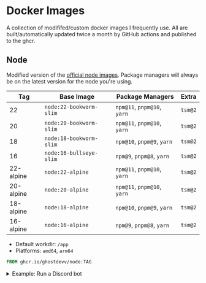 # Docker Images

A collection of modififed/custom docker images I frequently use. All are built/automatically updated twice a month by GitHub actions and published to the ghcr.

## Node

Modified version of the [official node images](https://hub.docker.com/_/node). Package managers will always be on the latest version for the node you're using.

| Tag       | Base Image              | Package Managers            | Extra   |
| --------- | ----------------------- | --------------------------- | ------- |
| 22        | `node:22-bookworm-slim` | `npm@11`, `pnpm@10`, `yarn` | `tsm@2` |
| 20        | `node:20-bookworm-slim` | `npm@11`, `pnpm@10`, `yarn` | `tsm@2` |
| 18        | `node:18-bookworm-slim` | `npm@10`, `pnpm@9`, `yarn`  | `tsm@2` |
| 16        | `node:16-bullseye-slim` | `npm@9`, `pnpm@8`, `yarn`   | `tsm@2` |
| 22-alpine | `node:22-alpine`        | `npm@11`, `pnpm@10`, `yarn` | `tsm@2` |
| 20-alpine | `node:20-alpine`        | `npm@11`, `pnpm@10`, `yarn` | `tsm@2` |
| 18-alpine | `node:18-alpine`        | `npm@10`, `pnpm@9`, `yarn`  | `tsm@2` |
| 16-alpine | `node:16-alpine`        | `npm@9`, `pnpm@8`, `yarn`   | `tsm@2` |

-   Default workdir: `/app`
-   Platforms: `amd64`, `arm64`

```Dockerfile
FROM ghcr.io/ghostdevv/node:TAG
```

<details>
<summary>Example: Run a Discord bot</summary>

```Dockerfile
FROM ghcr.io/ghostdevv/node:22-alpine

RUN git clone https://github.com/sveltejs/discord-bot /app
RUN pnpm install

CMD [ "pnpm", "start" ]
```

</details>
